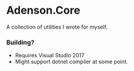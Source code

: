 # Adenson.Core #

A collection of utilities I wrote for myself.

### Building? ###

* Requires Visual Studio 2017
* Might support dotnet compiler at some point.
